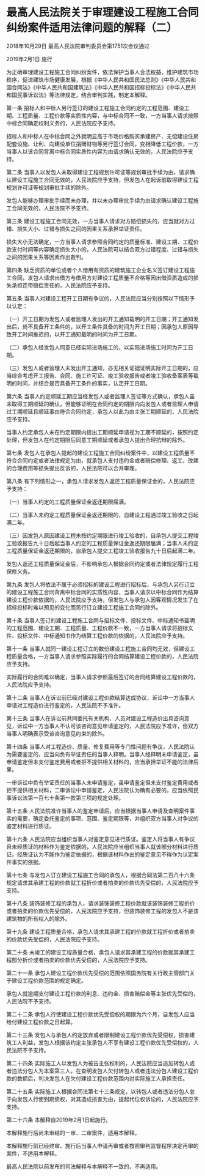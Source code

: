# 最高人民法院关于审理建设工程施工合同纠纷案件适用法律问题的解释（二）

2018年10月29日 最高人民法院审判委员会第1751次会议通过

2019年2月1日 施行

为正确审理建设工程施工合同纠纷案件，依法保护当事人合法权益，维护建筑市场秩序，促进建筑市场健康发展，根据《中华人民共和国民法总则》《中华人民共和国合同法》《中华人民共和国建筑法》《中华人民共和国招标投标法》《中华人民共和国民事诉讼法》等法律规定，结合审判实践，制定本解释。

第一条 招标人和中标人另行签订的建设工程施工合同约定的工程范围、建设工期、工程质量、工程价款等实质性内容，与中标合同不一致，一方当事人请求按照中标合同确定权利义务的，人民法院应予支持。

招标人和中标人在中标合同之外就明显高于市场价格购买承建房产、无偿建设住房配套设施、让利、向建设单位捐赠财物等另行签订合同，变相降低工程价款，一方当事人以该合同背离中标合同实质性内容为由请求确认无效的，人民法院应予支持。

第二条 当事人以发包人未取得建设工程规划许可证等规划审批手续为由，请求确认建设工程施工合同无效的，人民法院应予支持，但发包人在起诉前取得建设工程规划许可证等规划审批手续的除外。

发包人能够办理审批手续而未办理，并以未办理审批手续为由请求确认建设工程施工合同无效的，人民法院不予支持。

第三条 建设工程施工合同无效，一方当事人请求对方赔偿损失的，应当就对方过错、损失大小、过错与损失之间的因果关系承担举证责任。

损失大小无法确定，一方当事人请求参照合同约定的质量标准、建设工期、工程价款支付时间等内容确定损失大小的，人民法院可以结合双方过错程度、过错与损失之间的因果关系等因素作出裁判。

第四条 缺乏资质的单位或者个人借用有资质的建筑施工企业名义签订建设工程施工合同，发包人请求出借方与借用方对建设工程质量不合格等因出借资质造成的损失承担连带赔偿责任的，人民法院应予支持。

第五条 当事人对建设工程开工日期有争议的，人民法院应当分别按照以下情形予以认定：

（一）开工日期为发包人或者监理人发出的开工通知载明的开工日期；开工通知发出后，尚不具备开工条件的，以开工条件具备的时间为开工日期；因承包人原因导致开工时间推迟的，以开工通知载明的时间为开工日期。

（二）承包人经发包人同意已经实际进场施工的，以实际进场施工时间为开工日期。

（三）发包人或者监理人未发出开工通知，亦无相关证据证明实际开工日期的，应当综合考虑开工报告、合同、施工许可证、竣工验收报告或者竣工验收备案表等载明的时间，并结合是否具备开工条件的事实，认定开工日期。

第六条 当事人约定顺延工期应当经发包人或者监理人签证等方式确认，承包人虽未取得工期顺延的确认，但能够证明在合同约定的期限内向发包人或者监理人申请过工期顺延且顺延事由符合合同约定，承包人以此为由主张工期顺延的，人民法院应予支持。

当事人约定承包人未在约定期限内提出工期顺延申请视为工期不顺延的，按照约定处理，但发包人在约定期限后同意工期顺延或者承包人提出合理抗辩的除外。

第七条 发包人在承包人提起的建设工程施工合同纠纷案件中，以建设工程质量不符合合同约定或者法律规定为由，就承包人支付违约金或者赔偿修理、返工、改建的合理费用等损失提出反诉的，人民法院可以合并审理。

第八条 有下列情形之一，承包人请求发包人返还工程质量保证金的，人民法院应予支持：

（一）当事人约定的工程质量保证金返还期限届满。

（二）当事人未约定工程质量保证金返还期限的，自建设工程通过竣工验收之日起满二年。

（三）因发包人原因建设工程未按约定期限进行竣工验收的，自承包人提交工程竣工验收报告九十日后起当事人约定的工程质量保证金返还期限届满；当事人未约定工程质量保证金返还期限的，自承包人提交工程竣工验收报告九十日后起满二年。

发包人返还工程质量保证金后，不影响承包人根据合同约定或者法律规定履行工程保修义务。

第九条 发包人将依法不属于必须招标的建设工程进行招标后，与承包人另行订立的建设工程施工合同背离中标合同的实质性内容，当事人请求以中标合同作为结算建设工程价款依据的，人民法院应予支持，但发包人与承包人因客观情况发生了在招标投标时难以预见的变化而另行订立建设工程施工合同的除外。

第十条 当事人签订的建设工程施工合同与招标文件、投标文件、中标通知书载明的工程范围、建设工期、工程质量、工程价款不一致，一方当事人请求将招标文件、投标文件、中标通知书作为结算工程价款的依据的，人民法院应予支持。

第十一条 当事人就同一建设工程订立的数份建设工程施工合同均无效，但建设工程质量合格，一方当事人请求参照实际履行的合同结算建设工程价款的，人民法院应予支持。

实际履行的合同难以确定，当事人请求参照最后签订的合同结算建设工程价款的，人民法院应予支持。

第十二条 当事人在诉讼前已经对建设工程价款结算达成协议，诉讼中一方当事人申请对工程造价进行鉴定的，人民法院不予准许。

第十三条 当事人在诉讼前共同委托有关机构、人员对建设工程造价出具咨询意见，诉讼中一方当事人不认可该咨询意见申请鉴定的，人民法院应予准许，但双方当事人明确表示受该咨询意见约束的除外。

第十四条 当事人对工程造价、质量、修复费用等专门性问题有争议，人民法院认为需要鉴定的，应当向负有举证责任的当事人释明。当事人经释明未申请鉴定，虽申请鉴定但未支付鉴定费用或者拒不提供相关材料的，应当承担举证不能的法律后果。

一审诉讼中负有举证责任的当事人未申请鉴定，虽申请鉴定但未支付鉴定费用或者拒不提供相关材料，二审诉讼中申请鉴定，人民法院认为确有必要的，应当依照民事诉讼法第一百七十条第一款第三项的规定处理。

第十五条 人民法院准许当事人的鉴定申请后，应当根据当事人申请及查明案件事实的需要，确定委托鉴定的事项、范围、鉴定期限等，并组织双方当事人对争议的鉴定材料进行质证。

第十六条 人民法院应当组织当事人对鉴定意见进行质证。鉴定人将当事人有争议且未经质证的材料作为鉴定依据的，人民法院应当组织当事人就该部分材料进行质证。经质证认为不能作为鉴定依据的，根据该材料作出的鉴定意见不得作为认定案件事实的依据。

第十七条 与发包人订立建设工程施工合同的承包人，根据合同法第二百八十六条规定请求其承建工程的价款就工程折价或者拍卖的价款优先受偿的，人民法院应予支持。

第十八条 装饰装修工程的承包人，请求装饰装修工程价款就该装饰装修工程折价或者拍卖的价款优先受偿的，人民法院应予支持，但装饰装修工程的发包人不是该建筑物的所有权人的除外。

第十九条 建设工程质量合格，承包人请求其承建工程的价款就工程折价或者拍卖的价款优先受偿的，人民法院应予支持。

第二十条 未竣工的建设工程质量合格，承包人请求其承建工程的价款就其承建工程部分折价或者拍卖的价款优先受偿的，人民法院应予支持。

第二十一条 承包人建设工程价款优先受偿的范围依照国务院有关行政主管部门关于建设工程价款范围的规定确定。

承包人就逾期支付建设工程价款的利息、违约金、损害赔偿金等主张优先受偿的，人民法院不予支持。

第二十二条 承包人行使建设工程价款优先受偿权的期限为六个月，自发包人应当给付建设工程价款之日起算。

第二十三条 发包人与承包人约定放弃或者限制建设工程价款优先受偿权，损害建筑工人利益，发包人根据该约定主张承包人不享有建设工程价款优先受偿权的，人民法院不予支持。

第二十四条 实际施工人以发包人为被告主张权利的，人民法院应当追加转包人或者违法分包人为本案第三人，在查明发包人欠付转包人或者违法分包人建设工程价款的数额后，判决发包人在欠付建设工程价款范围内对实际施工人承担责任。

第二十五条 实际施工人根据合同法第七十三条规定，以转包人或者违法分包人怠于向发包人行使到期债权，对其造成损害为由，提起代位权诉讼的，人民法院应予支持。

第二十六条 本解释自2019年2月1日起施行。

本解释施行后尚未审结的一审、二审案件，适用本解释。

本解释施行前已经终审、施行后当事人申请再审或者按照审判监督程序决定再审的案件，不适用本解释。

最高人民法院以前发布的司法解释与本解释不一致的，不再适用。

